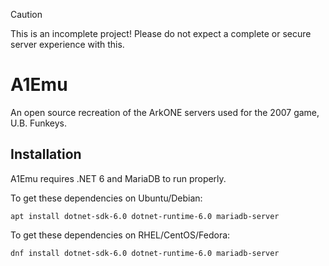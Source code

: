 > [!CAUTION]
> This is an incomplete project! Please do not expect a complete or secure server experience with this.

# A1Emu
An open source recreation of the ArkONE servers used for the 2007 game, U.B. Funkeys.

## Installation
A1Emu requires .NET 6 and MariaDB to run properly.

To get these dependencies on Ubuntu/Debian:

```apt install dotnet-sdk-6.0 dotnet-runtime-6.0 mariadb-server```

To get these dependencies on RHEL/CentOS/Fedora:

```dnf install dotnet-sdk-6.0 dotnet-runtime-6.0 mariadb-server```
